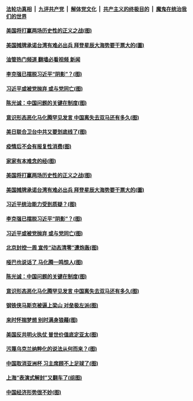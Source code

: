 ####  [法轮功真相](../../../../basic/blob/master/README.md?t=05251402) &nbsp;|&nbsp; [九评共产党](../../../../9ping.md/blob/master/README.md?t=05251402) &nbsp;|&nbsp; [解体党文化](../../../../jtdwh.md/blob/master/README.md?t=05251402)  &nbsp;|&nbsp; [共产主义的终极目的](../../../../gczydzjmd.md/blob/master/README.md?t=05251402) &nbsp;|&nbsp; [魔鬼在统治我们的世界](../../../../mgztzwmdsj.md/blob/master/README.md?t=05251402) 

#### [美国将打赢两场历史性的正义之战(图)](../pages/p4/1007367.md?t=05251402) 

#### [美国摊牌承诺台湾有难必出兵 拜登星辰大海势要干票大的(圖)](../pages/p4/1007376.md?t=05251402) 

#### [油管热门频道 翻墙必看视频 新闻](http://45.76.130.85:81/youtube.html?05251402)

#### [李克强已摆脱习近平“阴影”？(图)](../pages/p4/1007273.md?t=05251402) 

#### [习近平或被党抛弃 或与党同亡(图)](../pages/p4/1007276.md?t=05251402) 

#### [陈光诚：中国问题的关键在制度(图)](../pages/p4/1007266.md?t=05251402) 

#### [意识形态恶化马化腾罕见发言 中国离失去双马还有多久(图)](../pages/p4/1007262.md?t=05251402) 

#### [美日联合卫台中共又要划底线了(图)](../pages/p4/1007300.md?t=05251402) 

#### [疫情后不会有报复性消费(图)](../pages/p4/1007382.md?t=05251402) 

#### [家家有本难念的经(图)](../pages/p4/1007380.md?t=05251402) 

#### [美国将打赢两场历史性的正义之战(图)](../pages/p4/1007367.md?t=05251402) 

#### [美国摊牌承诺台湾有难必出兵 拜登星辰大海势要干票大的(圖)](../pages/p4/1007376.md?t=05251402) 

#### [习近平统治能力受到质疑？(图)](../pages/p4/1007366.md?t=05251402) 

#### [李克强已摆脱习近平“阴影”？(图)](../pages/p4/1007273.md?t=05251402) 

#### [习近平或被党抛弃 或与党同亡(图)](../pages/p4/1007276.md?t=05251402) 

#### [北京封控一周 宣传“动态清零”遭炮轰(图)](../pages/p4/1007271.md?t=05251402) 

#### [哑巴也说话了 马化腾一鸣惊人(图)](../pages/p4/1007274.md?t=05251402) 


#### [陈光诚：中国问题的关键在制度(图)](../pages/p4/1007266.md?t=05251402) 

#### [意识形态恶化马化腾罕见发言 中国离失去双马还有多久(图)](../pages/p4/1007262.md?t=05251402) 

#### [钢铁侠马斯克被逼上梁山 对垒极左派(图)](../pages/p4/1007226.md?t=05251402) 

#### [来时怀揣梦想 别时满身狼藉(图)](../pages/p4/1007182.md?t=05251402) 

#### [美国反共明火执仗 普世价值底定亚太(图)](../pages/p4/1007180.md?t=05251402) 

#### [污蔑乌克兰纳粹化的说法从何而来？(图)](../pages/p4/1007178.md?t=05251402) 

#### [中国取消亚洲杯 习主席顾不上足球了(图)](../pages/p4/1007177.md?t=05251402) 

#### [上海“表演式解封”又翻车了(组图)](../pages/p4/1007092.md?t=05251402) 

#### [中国经济形势很不妙(图)](../pages/p4/1007093.md?t=05251402) 

<img src='http://gfw-breaker.win/goodnews/indexes/p4.md' width='0px' height='0px'/>
